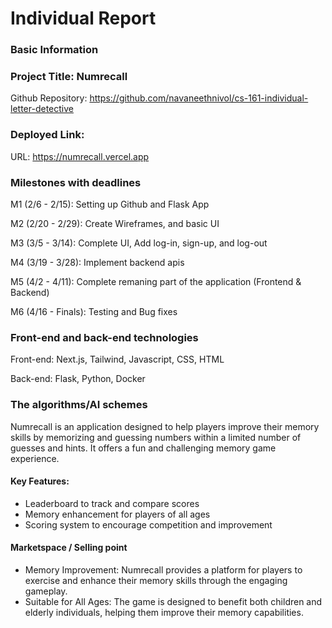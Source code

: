 # Individual Report

### Basic Information

### Project Title: Numrecall

Github Repository: https://github.com/navaneethnivol/cs-161-individual-letter-detective 

### Deployed Link:

URL: https://numrecall.vercel.app

### Milestones with deadlines

M1 (2/6 - 2/15): Setting up Github and Flask App

M2 (2/20 - 2/29): Create Wireframes, and basic UI

M3 (3/5 - 3/14): Complete UI, Add log-in, sign-up, and log-out

M4 (3/19 - 3/28): Implement backend apis

M5 (4/2 - 4/11): Complete remaning part of the application (Frontend & Backend)

M6 (4/16 - Finals): Testing and Bug fixes

### Front-end and back-end technologies

Front-end: Next.js, Tailwind, Javascript, CSS, HTML

Back-end: Flask, Python, Docker

### The algorithms/AI schemes

Numrecall is an application designed to help players improve their memory skills by memorizing and guessing numbers within a limited number of guesses and hints. It offers a fun and challenging memory game experience. 

#### Key Features:

- Leaderboard to track and compare scores
- Memory enhancement for players of all ages
- Scoring system to encourage competition and improvement

#### Marketspace / Selling point

- Memory Improvement: Numrecall provides a platform for players to exercise and enhance their memory skills through the engaging gameplay.
- Suitable for All Ages: The game is designed to benefit both children and elderly individuals, helping them improve their memory capabilities.

